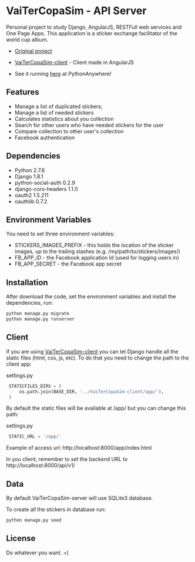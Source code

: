 VaiTerCopaSim - API Server
===
Personal project to study Django, AngularJS, RESTFull web services and One Page Apps. This application is a sticker exchange facilitator of the world cup album.

* [Original project](https://github.com/wormangel/VaiTerCopaSim)
* [VaiTerCopaSim-client](https://github.com/otaciliolacerda/VaiTerCopaSim-client) - Client made in AngularJS

* See it running [here](http://otaciliolacerda.pythonanywhere.com/) at PythonAnywhere!

Features
---
* Manage a list of duplicated stickers;
* Manage a list of needed stickers
* Calculates statistics about you collection
* Search for other users who have needed stickers for the user
* Compare collection to other user's collection
* Facebook authentication

Dependencies
---
* Python 2.7.6
* Django 1.8.1
* python-social-auth 0.2.9
* django-cors-headers 1.1.0
* oauth2 1.5.211
* oauthlib 0.7.2

Environment Variables
---
You need to set three environment variables:
* STICKERS_IMAGES_PREFIX - this holds the location of the sticker images, up to the trailing slashes (e.g. /my/path/to/stickers/images/)
* FB_APP_ID - the Facebook application Id (used for logging users in)
* FB_APP_SECRET - the Facebook app secret

Installation
---
After download the code, set the environment variables and install the dependencies, run:

```python
python manage.py migrate
python manage.py runserver
```

Client
---
If you are using [VaiTerCopaSim-client](https://github.com/otaciliolacerda/VaiTerCopaSim-client) you can let Django handle all the static files (html, css, js, etc). To do that you need to change the path to the client app:

settings.py
```python
 STATICFILES_DIRS = (
     os.path.join(BASE_DIR, '../VaiTerCopaSim-client/app/'),
 )
```
By default the static files will be available at /app/ but you can change this path:

settings.py
```python
 STATIC_URL = '/app/'
```

Example of access url: http://localhost:8000/app/index.html

In you client, remember to set the backend URL to http://localhost:8000/api/v1/

Data
---
By default VaiTerCopaSim-server will use SQLite3 database.

To create all the stickers in database run:

```python
python manage.py seed
```

License
---
Do whatever you want. =)
